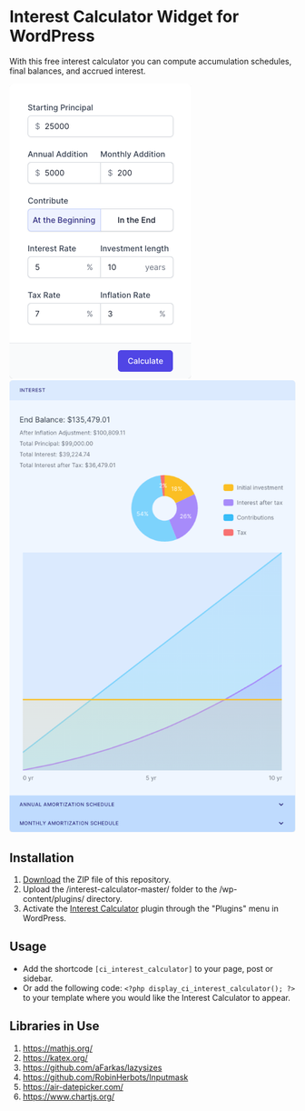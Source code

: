 # Interest Calculator Widget for WordPress

With this free interest calculator you can compute accumulation schedules, final balances, and accrued interest.

![Interest Calculator Input Form](/assets/images/screenshot-1.png "Interest Calculator Input Form")
![Interest Calculator Calculation Results](/assets/images/screenshot-2.png "Interest Calculator Calculation Results")

## Installation

1. [Download](https://github.com/pub-calculator-io/age-calculator/archive/refs/heads/master.zip) the ZIP file of this repository.
2. Upload the /interest-calculator-master/ folder to the /wp-content/plugins/ directory.
3. Activate the [Interest Calculator](https://www.calculator.io/interest-calculator/ "Interest Calculator Homepage") plugin through the "Plugins" menu in WordPress.

## Usage
* Add the shortcode `[ci_interest_calculator]` to your page, post or sidebar.
* Or add the following code: `<?php display_ci_interest_calculator(); ?>` to your template where you would like the Interest Calculator to appear.

## Libraries in Use
1. https://mathjs.org/
2. https://katex.org/
3. https://github.com/aFarkas/lazysizes
4. https://github.com/RobinHerbots/Inputmask
5. https://air-datepicker.com/
6. https://www.chartjs.org/
